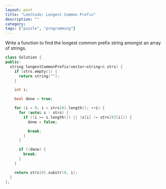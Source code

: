 ```yaml
---
layout: post
title: "LeetCode: Longest Common Prefix"
description: ""
category:
tags: ["puzzle", "programming"]
---
```


Write a function to find the longest common prefix string amongst an array of strings.

~~~ cpp
class Solution {
public:
  string longestCommonPrefix(vector<string>& strs) {
    if (strs.empty()) {
      return string("");
    }

    int i;

    bool done = true;

    for (i = 0; i < strs[0].length(); ++i) {
      for (auto& s : strs) {
        if ((i >= s.length()) || (s[i] != strs[0][i])) {
          done = false;

          break;
        }
      }

      if (!done) {
        break;
      }
    }

    return strs[0].substr(0, i);
  }
};
~~~
